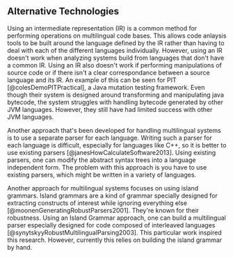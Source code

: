 ## Alternative Technologies

Using an intermediate representation (IR) is a common method for performing operations on multilingual code bases. This allows code anlaysis tools to be built around the language defined by the IR rather than having to deal with each of the different languages individually. However, using an IR doesn't work when analyzing systems build from languages that don't have a common IR. Using an IR also doesn't work if performing manipulations of source code or if there isn't a clear correspondance between a source language and its IR. An example of this can be seen for PIT [@colesDemoPITPractical], a Java mutation testing framework. Even though their system is designed around transforming and manipulating java bytecode, the system struggles with handling bytecode generated by other JVM languages. However, they still have had limited success with other JVM languages.

Another approach that's been developed for handling multilingual systems is to use a separate parser for each language. Writing such a parser for each language is difficult, especially for languages like C++, so it is better to use existing parsers [@janesHowCalculateSoftware2013]. Using existing parsers, one can modify the abstract syntax trees into a language independent form. The problem with this approach is you have to use existing parsers, which might be written in a variety of languages.

Another approach for multilingual systems focuses on using island grammars. Island grammars are a kind of grammar specially designed for extracting constructs of interest while ignoring everything else [@moonenGeneratingRobustParsers2001]. They're known for their robustness. Using an Island Grammar approach, one can build a multilingual parser especially designed for code composed of interleaved languages [@synytskyyRobustMultilingualParsing2003]. This particular work inspired this research. However, currently this relies on building the island grammar by hand.
